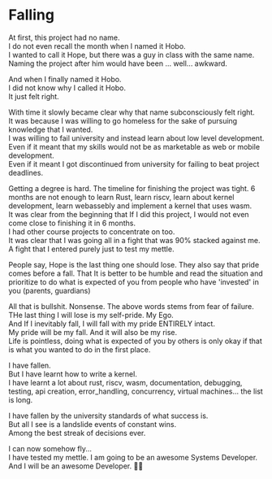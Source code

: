# Falling

At first, this project had no name.  
I do not even recall the month when I named it Hobo.   
I wanted to call it Hope, but there was a guy in class with the same name. Naming the project after him would have been ... well... awkward.   

And when I finally named it Hobo.   
I did not know why I called it Hobo.    
It just felt right.  

With time it slowly became clear why that name subconsciously felt right.      
It was because I was willing to go homeless for the sake of pursuing knowledge that I wanted.  
I was willing to fail university and instead learn about low level development.  
Even if it meant that my skills would not be as marketable as web or mobile development.  
Even if it meant I got discontinued from university for failing to beat project deadlines.   

Getting a degree is hard. The timeline for finishing the project was tight. 6 months are not enough to learn Rust, learn riscv, learn about kernel development, learn webassebly and implement a kernel that uses wasm.  
It was clear from the beginning that If I did this project, I would not even come close to finishing it in 6 months.  
I had other course projects to concentrate on too.  
It was clear that I was going all in a fight that was 90% stacked against me.   
A fight that I entered purely just to test my mettle.   

People say, Hope is the last thing one should lose. They also say that pride comes before a fall. That It is better to be humble and read the situation and prioritize to do what is expected of you from people who have 'invested' in you (parents, guardians)

All that is bullshit. Nonsense. The above words stems from fear of failure.  
THe last thing I will lose is my self-pride. My Ego.    
And If I inevitably fall, I will fall with my pride ENTIRELY intact.    
My pride will be my fall. And it will also be my rise.  
Life is pointless, doing what is expected of you by others is only okay if that is what you wanted to do in the first place.    

I have fallen.   
But I have learnt how to write a kernel.  
I have learnt a lot about rust, riscv, wasm, documentation, debugging, testing, api creation, error_handling, concurrency, virtual machines... the list is long.  

I have fallen by the university standards of what success is.  
But all I see is a landslide events of constant wins.  
Among the best streak of decisions ever.  

I can now somehow fly...  
I have tested my mettle. I am going to be an awesome Systems Developer.  
And I will be an awesome Developer. ✌🏾
